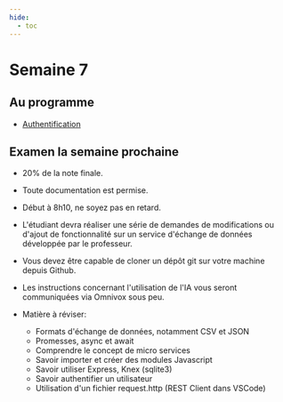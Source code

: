 ```yaml
---
hide:
  - toc
---
```

# Semaine 7

## Au programme

- [Authentification](https://github.com/archambaultv-prof/2025H-420-4D2-MA-Authentification)

## Examen la semaine prochaine

- 20% de la note finale.
- Toute documentation est permise.
- Début à 8h10, ne soyez pas en retard.
- L'étudiant devra réaliser une série de demandes de modifications ou d'ajout
  de fonctionnalité sur un service d'échange de données développée par le
  professeur.
- Vous devez être capable de cloner un dépôt git sur votre machine depuis Github.
- Les instructions concernant l'utilisation de l'IA vous seront communiquées via
  Omnivox sous peu.
- Matière à réviser:

    - Formats d'échange de données, notamment CSV et JSON
    - Promesses, async et await
    - Comprendre le concept de micro services
    - Savoir importer et créer des modules Javascript
    - Savoir utiliser Express, Knex (sqlite3)
    - Savoir authentifier un utilisateur
    - Utilisation d'un fichier request.http (REST Client dans VSCode)
